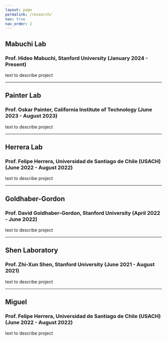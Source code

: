 ```yaml
---
layout: page
permalink: /research/
nav: true
nav_order: 2
---
```

<!-- _pages/research.md -->

## Mabuchi Lab

### Prof. Hideo Mabuchi, Stanford University (January 2024 - Present)

text to describe project

---

## Painter Lab

### Prof. Oskar Painter, California Institute of Technology (June 2023 - August 2023) 

text to describe project

---

## Herrera Lab

### Prof. Felipe Herrera, Universidad de Santiago de Chile (USACH) (June 2022 - August 2022)

text to describe project

---

## Goldhaber-Gordon

### Prof. David Goldhaber-Gordon, Stanford University (April 2022 - June 2022)

text to describe project

---

## Shen Laboratory

### Prof. Zhi-Xun Shen, Stanford University (June 2021 - August 2021)

text to describe project

---

## Miguel

### Prof. Felipe Herrera, Universidad de Santiago de Chile (USACH) (June 2022 - August 2022)

text to describe project